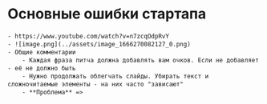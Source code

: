 # Основные ошибки стартапа
	- https://www.youtube.com/watch?v=n7zcqOdpRvY
	- ![image.png](../assets/image_1666270082127_0.png)
	- Общие комментарии
		- Каждая фраза питча должна добавлять вам очков. Если не добавляет - её не должно быть
		- Нужно продолжать облегчать слайды. Убирать текст и сложночитаемые элементы - на них часто "зависают"
		- **Проблема** =>